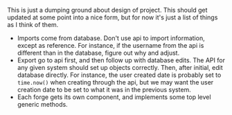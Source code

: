 This is just a dumping ground about design of project.  This should get updated
at some point into a nice form, but for now it's just a list of things as I
think of them.

* Imports come from database.  Don't use api to import information, except as reference.
  For instance, if the username from the api is different than in the database, figure
  out why and adjust.
* Export go to api first, and then follow up with database edits.  The API for any given
  system should set up objects correctly.  Then, after initial, edit database directly.
  For instance, the user created date is probably set to `time.now()` when creating through
  the api, but we may want the user creation date to be set to what it was in the previous
  system.
* Each forge gets its own component, and implements some top level generic methods.

